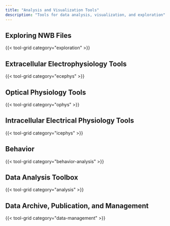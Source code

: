 ```yaml
---
title: "Analysis and Visualization Tools"
description: "Tools for data analysis, visualization, and exploration"
---
```


## Exploring NWB Files

{{< tool-grid category="exploration" >}}

## Extracellular Electrophysiology Tools

{{< tool-grid category="ecephys" >}}

## Optical Physiology Tools

{{< tool-grid category="ophys" >}}

## Intracellular Electrical Physiology Tools

{{< tool-grid category="icephys" >}}

## Behavior

{{< tool-grid category="behavior-analysis" >}}

## Data Analysis Toolbox

{{< tool-grid category="analysis" >}}

## Data Archive, Publication, and Management

{{< tool-grid category="data-management" >}}
